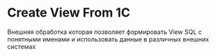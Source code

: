 # Create View From 1C
Внешняя обработка которая позволяет формировать View SQL с понятными именами и использовать данные в различных внешних системах 
